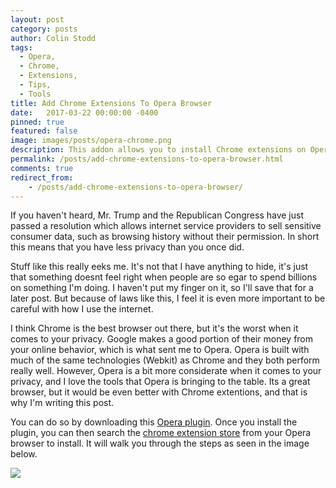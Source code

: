 ```yaml
---
layout: post
category: posts
author: Colin Stodd
tags:
  - Opera,
  - Chrome,
  - Extensions,
  - Tips,
  - Tools
title: Add Chrome Extensions To Opera Browser
date:   2017-03-22 00:00:00 -0400
pinned: true
featured: false
image: images/posts/opera-chrome.png
description: This addon allows you to install Chrome extensions on Opera.
permalink: /posts/add-chrome-extensions-to-opera-browser.html
comments: true
redirect_from:
    - /posts/add-chrome-extensions-to-opera-browser/
---
```


If you haven't heard, Mr. Trump and the Republican Congress have just passed a resolution which allows internet service providers to sell sensitive consumer data, such as browsing history without their permission. In short this means that you have less privacy than you once did.

Stuff like this really eeks me. It's not that I have anything to hide, it's just that something doesnt feel right when people are so egar to spend billions on something I'm doing. I haven't put my finger on it, so I'll save that for a later post.  But because of laws like this, I feel it is even more important to be careful with how I use the internet.

I think Chrome is the best browser out there, but it's the worst when it comes to your privacy. Google makes a good portion of their money from your online behavior, which is what sent me to Opera.  Opera is built with much of the same technologies (Webkit) as Chrome and they both perform really well. However, Opera is a bit more considerate when it comes to your privacy, and I love the tools that Opera is bringing to the table.  Its a great browser, but it would be even better with Chrome extentions, and that is why I'm writing this post.

You can do so by downloading this <a href="https://addons.opera.com/en/extensions/details/download-chrome-extension-9/?display=en" target="_blank">Opera plugin</a>. Once you install the plugin, you can then search the <a href="https://chrome.google.com/webstore/category/extensions" target="_blank">chrome extension store</a> from your Opera browser to install. It will walk you through the steps as seen in the image below.

<img src="https://res.cloudinary.com/colinstodd-com/image/upload/v1491671033/Screen_Shot_2017-04-08_at_12.59.34_PM_ltwx56.png" class="image fit">
